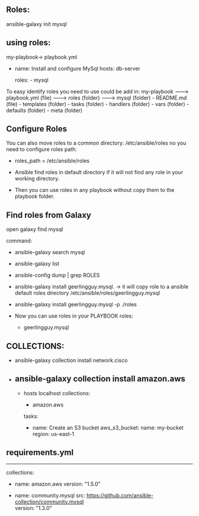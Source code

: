 

Roles:
---------
ansible-galaxy init mysql

using roles:
--------------
my-playbook-> playbook.yml
 - name: Install and configure MySql
   hosts: db-server

   roles:
       - mysql

To easy identify roles you need to use could be add in:
my-playbook
           ---> playbook.yml (file)
           ---> roles (folder)
                ---> mysql (folder)
                       - README.md (file)
                       - templates (folder) 
                       - tasks     (folder)
                       - handlers  (folder)
                       - vars      (folder)
                       - defaults  (folder)
                       - meta      (folder)

Configure Roles
-------------------
You can also move roles to a common directory:  /etc/ansible/roles
no you need to configure roles path: 
-  roles_path = /etc/ansible/roles

- Ansible find roles in default directory if it will not find any role in your working directory.
- Then you can use roles in any playbook without copy them to the playbook folder.

Find roles from Galaxy
-----------------------
open galaxy find mysql

command: 
 - ansible-galaxy search mysql
 - ansible-galaxy list
 - ansible-config dump | grep ROLES
 - ansible-galaxy install geerlingguy.mysql.  -> it will copy role to a ansible default roles directory /etc/ansible/roles/geerlingguy.mysql
 - ansible-galaxy install geerlingguy.mysql -p ./roles

 - Now you can use roles in your PLAYBOOK 
   roles:
     - geerlingguy.mysql


COLLECTIONS:
---------------
- ansible-galaxy collection install network.cisco
- ansible-galaxy collection install amazon.aws
  ---
  -  hosts localhost
     collections:
        - amazon.aws

     tasks:

       - name: Create an S3 bucket
         aws_s3_bucket:
           name:  my-bucket
           region: us-east-1    


requirements.yml
-----------------
----
collections:
   - name: amazon.aws
     version: "1.5.0"

   - name: community.mysql
     src:  https://github.com/ansible-collection/community.mysql   
     version: "1.3.0"       